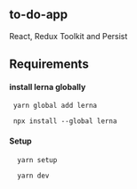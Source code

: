 
## to-do-app

React, Redux Toolkit and Persist

  
## Requirements

#### install lerna globally

```http
 yarn global add lerna
```

```http
 npx install --global lerna
```

#### Setup

```http
  yarn setup
```


```http
  yarn dev
```
